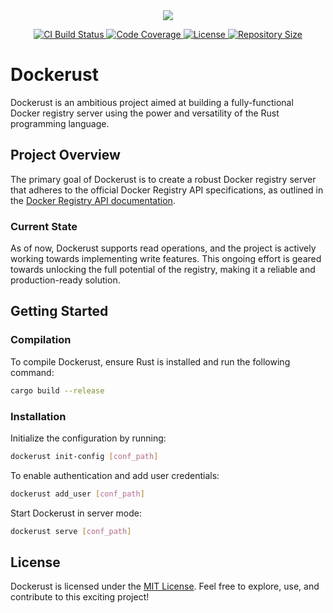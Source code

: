 <div align="center">
    <a href="https://github.com/yezz123/dockerust" target="_blank">
        <img src="https://github.com/yezz123/dockerust/assets/52716203/740a385c-8eb9-46ec-811d-562e68668bcd">
    </a>
</div>

<p align="center">
    <a href="https://github.com/yezz123/dockerust/actions/workflows/ci.yml" target="_blank">
        <img src="https://github.com/yezz123/dockerust/actions/workflows/ci.yml/badge.svg" alt="CI Build Status">
    </a>
    <a href="https://codecov.io/gh/yezz123/dockerust">
        <img src="https://codecov.io/gh/yezz123/dockerust/branch/main/graph/badge.svg" alt="Code Coverage">
    </a>
    <a href="https://github.com/yezz123/dockerust/blob/main/LICENSE">
        <img src="https://img.shields.io/github/license/yezz123/dockerust.svg" alt="License">
    </a>
    <a href="https://github.com/yezz123/dockerust">
        <img src="https://img.shields.io/github/repo-size/yezz123/dockerust" alt="Repository Size">
    </a>
</p>

# Dockerust

Dockerust is an ambitious project aimed at building a fully-functional Docker registry server using the power and versatility of the Rust programming language.

## Project Overview

The primary goal of Dockerust is to create a robust Docker registry server that adheres to the official Docker Registry API specifications, as outlined in the [Docker Registry API documentation](https://docs.docker.com/registry/spec/api).

### Current State

As of now, Dockerust supports read operations, and the project is actively working towards implementing write features. This ongoing effort is geared towards unlocking the full potential of the registry, making it a reliable and production-ready solution.

## Getting Started

### Compilation

To compile Dockerust, ensure Rust is installed and run the following command:

```bash
cargo build --release
```

### Installation

Initialize the configuration by running:

```bash
dockerust init-config [conf_path]
```

To enable authentication and add user credentials:

```bash
dockerust add_user [conf_path]
```

Start Dockerust in server mode:

```bash
dockerust serve [conf_path]
```

## License

Dockerust is licensed under the [MIT License](https://github.com/yezz123/dockerust/blob/main/LICENSE). Feel free to explore, use, and contribute to this exciting project!
